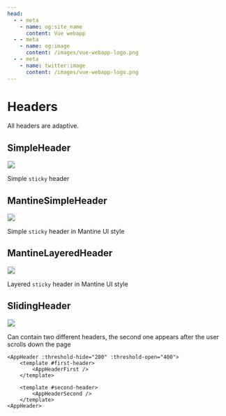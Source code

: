 ```yaml
---
head:
  - - meta
    - name: og:site_name
      content: Vue webapp
  - - meta
    - name: og:image
      content: /images/vue-webapp-logo.png
  - - meta
    - name: twitter:image
      content: /images/vue-webapp-logo.png
---
```


# Headers

All headers are adaptive.

## SimpleHeader

![](/images/vue-webapp/header-simple.png)

Simple `sticky` header

## MantineSimpleHeader

![](/images/vue-webapp/header-simple-mantine.png)

Simple `sticky` header in Mantine UI style

## MantineLayeredHeader

![](/images/vue-webapp/header-layered-mantine.png)

Layered `sticky` header in Mantine UI style

## SlidingHeader

![](/images/vue-webapp/header-sliding.gif)

Can contain two different headers, the second one appears after the user scrolls down the page

```vue-html
<AppHeader :threshold-hide="200" :threshold-open="400">
    <template #first-header>
        <AppHeaderFirst />
    </template>

    <template #second-header>
        <AppHeaderSecond />
    </template>
<AppHeader>
```


<style scoped>
img {
    border: 1px solid #ddd;
}
</style>